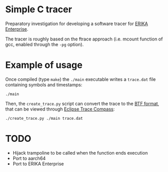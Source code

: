 Simple C tracer
===============

Preparatory investigation for developing a software tracer
for [ERIKA Enterprise](http://www.erika-enterprise.com).

The tracer is roughly based on the ftrace approach (i.e. mcount function of
gcc, enabled through the `-pg` option).

Example of usage
================

Once compiled (type `make`) the `./main` executable writes a `trace.dat` file
containing symbols and timestamps:

    ./main

Then, the `create_trace.py` script can convert the trace to the
[BTF format](https://www.eclipse.org/app4mc/docu/standards/TA_BTF_Specification_2.1.5.pdf),
that can be viewed through [Eclipse Trace Compass](https://www.eclipse.org/tracecompass/):

    ./create_trace.py ./main trace.dat

TODO
====
* Hijack trampoline to be called when the function ends execution
* Port to aarch64
* Port to ERIKA Enterprise
